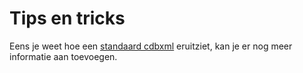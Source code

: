 ---
---

# Tips en tricks

Eens je weet hoe een [standaard cdbxml](in_3_stappen_een_cdbxml_document_maken) eruitziet, kan je er nog meer informatie aan toevoegen.
